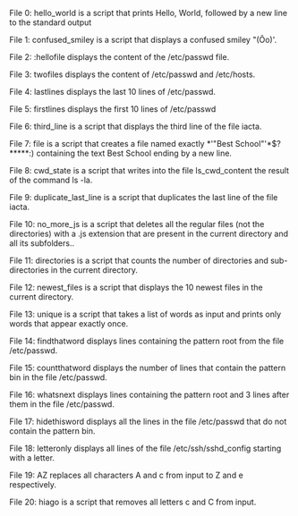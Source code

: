 File 0: hello_world is a script that prints Hello, World, followed by a new line to the standard output

File 1: confused_smiley is a script that displays a confused smiley "(Ôo)'.

File 2: :hellofile displays the content of the /etc/passwd file.

File 3: twofiles displays the content of /etc/passwd and /etc/hosts.

File 4: lastlines displays the last 10 lines of /etc/passwd.

File 5: firstlines displays the first 10 lines of /etc/passwd

File 6: third_line is a script that displays the third line of the file iacta.

File 7: file is a script that creates a file named exactly *\'"Best School"'\*$?*****:) containing the text Best School ending by a new line.

File 8: cwd_state is a script that writes into the file ls_cwd_content the result of the command ls -la.

File 9: duplicate_last_line is a script that duplicates the last line of the file iacta.

File 10: no_more_js is a script that deletes all the regular files (not the directories) with a .js extension that are present in the current directory and all its subfolders..

File 11: directories is a script that counts the number of directories and sub-directories in the current directory.

File 12: newest_files is a script that displays the 10 newest files in the current directory.

File 13: unique is a script that takes a list of words as input and prints only words that appear exactly once.

File 14: findthatword displays lines containing the pattern root from the file /etc/passwd.

File 15: countthatword displays the number of lines that contain the pattern bin in the file /etc/passwd.

File 16: whatsnext displays lines containing the pattern root and 3 lines after them in the file /etc/passwd.

File 17: hidethisword displays all the lines in the file /etc/passwd that do not contain the pattern bin.

File 18: letteronly displays all lines of the file /etc/ssh/sshd_config starting with a letter.

File 19: AZ replaces all characters A and c from input to Z and e respectively.

File 20: hiago is a script that removes all letters c and C from input.
